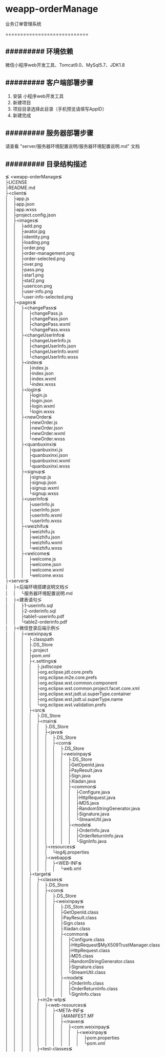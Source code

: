 # weapp-orderManage
业务订单管理系统

============================



## ######### 环境依赖
微信小程序web开发工具、Tomcat9.0、MySql5.7、JDK1.8

## ######### 客户端部署步骤
1. 安装 小程序web开发工具
2. 新建项目
3. 项目目录选择此目录（手机预览请填写AppID）
4. 新建完成

## ######### 服务器部署步骤
请查看 "server/服务器环境配置说明/服务器环境配置说明.md" 文档


## ######### 目录结构描述
&lg; &lt;weapp-orderManage&lg;
<br>├LICENSE
<br>├README.md
<br>├&lt;client&lg;
<br>│&nbsp;&nbsp;&nbsp;&nbsp;├app.js
<br>│&nbsp;&nbsp;&nbsp;&nbsp;├app.json
<br>│&nbsp;&nbsp;&nbsp;&nbsp;├app.wxss
<br>│&nbsp;&nbsp;&nbsp;&nbsp;├project.config.json
<br>│&nbsp;&nbsp;&nbsp;&nbsp;├&lt;images&lg;
<br>│&nbsp;&nbsp;&nbsp;&nbsp;│&nbsp;&nbsp;&nbsp;&nbsp;├add.png
<br>│&nbsp;&nbsp;&nbsp;&nbsp;│&nbsp;&nbsp;&nbsp;&nbsp;├avator.jpg
<br>│&nbsp;&nbsp;&nbsp;&nbsp;│&nbsp;&nbsp;&nbsp;&nbsp;├identity.png
<br>│&nbsp;&nbsp;&nbsp;&nbsp;│&nbsp;&nbsp;&nbsp;&nbsp;├loading.png
<br>│&nbsp;&nbsp;&nbsp;&nbsp;│&nbsp;&nbsp;&nbsp;&nbsp;├order.png
<br>│&nbsp;&nbsp;&nbsp;&nbsp;│&nbsp;&nbsp;&nbsp;&nbsp;├order-management.png
<br>│&nbsp;&nbsp;&nbsp;&nbsp;│&nbsp;&nbsp;&nbsp;&nbsp;├order-selected.png
<br>│&nbsp;&nbsp;&nbsp;&nbsp;│&nbsp;&nbsp;&nbsp;&nbsp;├over.png
<br>│&nbsp;&nbsp;&nbsp;&nbsp;│&nbsp;&nbsp;&nbsp;&nbsp;├pass.png
<br>│&nbsp;&nbsp;&nbsp;&nbsp;│&nbsp;&nbsp;&nbsp;&nbsp;├star1.png
<br>│&nbsp;&nbsp;&nbsp;&nbsp;│&nbsp;&nbsp;&nbsp;&nbsp;├stat2.png
<br>│&nbsp;&nbsp;&nbsp;&nbsp;│&nbsp;&nbsp;&nbsp;&nbsp;├usericon.png
<br>│&nbsp;&nbsp;&nbsp;&nbsp;│&nbsp;&nbsp;&nbsp;&nbsp;├user-info.png
<br>│&nbsp;&nbsp;&nbsp;&nbsp;│&nbsp;&nbsp;&nbsp;&nbsp;└user-info-selected.png
<br>│&nbsp;&nbsp;&nbsp;&nbsp;├&lt;pages&lg;
<br>│&nbsp;&nbsp;&nbsp;&nbsp;│&nbsp;&nbsp;&nbsp;&nbsp;├&lt;changePass&lg;
<br>│&nbsp;&nbsp;&nbsp;&nbsp;│&nbsp;&nbsp;&nbsp;&nbsp;│&nbsp;&nbsp;&nbsp;&nbsp;├changePass.js
<br>│&nbsp;&nbsp;&nbsp;&nbsp;│&nbsp;&nbsp;&nbsp;&nbsp;│&nbsp;&nbsp;&nbsp;&nbsp;├changePass.json
<br>│&nbsp;&nbsp;&nbsp;&nbsp;│&nbsp;&nbsp;&nbsp;&nbsp;│&nbsp;&nbsp;&nbsp;&nbsp;├changePass.wxml
<br>│&nbsp;&nbsp;&nbsp;&nbsp;│&nbsp;&nbsp;&nbsp;&nbsp;│&nbsp;&nbsp;&nbsp;&nbsp;└changePass.wxss
<br>│&nbsp;&nbsp;&nbsp;&nbsp;│&nbsp;&nbsp;&nbsp;&nbsp;├&lt;changeUserInfo&lg;
<br>│&nbsp;&nbsp;&nbsp;&nbsp;│&nbsp;&nbsp;&nbsp;&nbsp;│&nbsp;&nbsp;&nbsp;&nbsp;├changeUserInfo.js
<br>│&nbsp;&nbsp;&nbsp;&nbsp;│&nbsp;&nbsp;&nbsp;&nbsp;│&nbsp;&nbsp;&nbsp;&nbsp;├changeUserInfo.json
<br>│&nbsp;&nbsp;&nbsp;&nbsp;│&nbsp;&nbsp;&nbsp;&nbsp;│&nbsp;&nbsp;&nbsp;&nbsp;├changeUserInfo.wxml
<br>│&nbsp;&nbsp;&nbsp;&nbsp;│&nbsp;&nbsp;&nbsp;&nbsp;│&nbsp;&nbsp;&nbsp;&nbsp;└changeUserInfo.wxss
<br>│&nbsp;&nbsp;&nbsp;&nbsp;│&nbsp;&nbsp;&nbsp;&nbsp;├&lt;index&lg;
<br>│&nbsp;&nbsp;&nbsp;&nbsp;│&nbsp;&nbsp;&nbsp;&nbsp;│&nbsp;&nbsp;&nbsp;&nbsp;├index.js
<br>│&nbsp;&nbsp;&nbsp;&nbsp;│&nbsp;&nbsp;&nbsp;&nbsp;│&nbsp;&nbsp;&nbsp;&nbsp;├index.json
<br>│&nbsp;&nbsp;&nbsp;&nbsp;│&nbsp;&nbsp;&nbsp;&nbsp;│&nbsp;&nbsp;&nbsp;&nbsp;├index.wxml
<br>│&nbsp;&nbsp;&nbsp;&nbsp;│&nbsp;&nbsp;&nbsp;&nbsp;│&nbsp;&nbsp;&nbsp;&nbsp;└index.wxss
<br>│&nbsp;&nbsp;&nbsp;&nbsp;│&nbsp;&nbsp;&nbsp;&nbsp;├&lt;login&lg;
<br>│&nbsp;&nbsp;&nbsp;&nbsp;│&nbsp;&nbsp;&nbsp;&nbsp;│&nbsp;&nbsp;&nbsp;&nbsp;├login.js
<br>│&nbsp;&nbsp;&nbsp;&nbsp;│&nbsp;&nbsp;&nbsp;&nbsp;│&nbsp;&nbsp;&nbsp;&nbsp;├login.json
<br>│&nbsp;&nbsp;&nbsp;&nbsp;│&nbsp;&nbsp;&nbsp;&nbsp;│&nbsp;&nbsp;&nbsp;&nbsp;├login.wxml
<br>│&nbsp;&nbsp;&nbsp;&nbsp;│&nbsp;&nbsp;&nbsp;&nbsp;│&nbsp;&nbsp;&nbsp;&nbsp;└login.wxss
<br>│&nbsp;&nbsp;&nbsp;&nbsp;│&nbsp;&nbsp;&nbsp;&nbsp;├&lt;newOrder&lg;
<br>│&nbsp;&nbsp;&nbsp;&nbsp;│&nbsp;&nbsp;&nbsp;&nbsp;│&nbsp;&nbsp;&nbsp;&nbsp;├newOrder.js
<br>│&nbsp;&nbsp;&nbsp;&nbsp;│&nbsp;&nbsp;&nbsp;&nbsp;│&nbsp;&nbsp;&nbsp;&nbsp;├newOrder.json
<br>│&nbsp;&nbsp;&nbsp;&nbsp;│&nbsp;&nbsp;&nbsp;&nbsp;│&nbsp;&nbsp;&nbsp;&nbsp;├newOrder.wxml
<br>│&nbsp;&nbsp;&nbsp;&nbsp;│&nbsp;&nbsp;&nbsp;&nbsp;│&nbsp;&nbsp;&nbsp;&nbsp;└newOrder.wxss
<br>│&nbsp;&nbsp;&nbsp;&nbsp;│&nbsp;&nbsp;&nbsp;&nbsp;├&lt;quanbuxinxi&lg;
<br>│&nbsp;&nbsp;&nbsp;&nbsp;│&nbsp;&nbsp;&nbsp;&nbsp;│&nbsp;&nbsp;&nbsp;&nbsp;├quanbuxinxi.js
<br>│&nbsp;&nbsp;&nbsp;&nbsp;│&nbsp;&nbsp;&nbsp;&nbsp;│&nbsp;&nbsp;&nbsp;&nbsp;├quanbuxinxi.json
<br>│&nbsp;&nbsp;&nbsp;&nbsp;│&nbsp;&nbsp;&nbsp;&nbsp;│&nbsp;&nbsp;&nbsp;&nbsp;├quanbuxinxi.wxml
<br>│&nbsp;&nbsp;&nbsp;&nbsp;│&nbsp;&nbsp;&nbsp;&nbsp;│&nbsp;&nbsp;&nbsp;&nbsp;└quanbuxinxi.wxss
<br>│&nbsp;&nbsp;&nbsp;&nbsp;│&nbsp;&nbsp;&nbsp;&nbsp;├&lt;signup&lg;
<br>│&nbsp;&nbsp;&nbsp;&nbsp;│&nbsp;&nbsp;&nbsp;&nbsp;│&nbsp;&nbsp;&nbsp;&nbsp;├signup.js
<br>│&nbsp;&nbsp;&nbsp;&nbsp;│&nbsp;&nbsp;&nbsp;&nbsp;│&nbsp;&nbsp;&nbsp;&nbsp;├signup.json
<br>│&nbsp;&nbsp;&nbsp;&nbsp;│&nbsp;&nbsp;&nbsp;&nbsp;│&nbsp;&nbsp;&nbsp;&nbsp;├signup.wxml
<br>│&nbsp;&nbsp;&nbsp;&nbsp;│&nbsp;&nbsp;&nbsp;&nbsp;│&nbsp;&nbsp;&nbsp;&nbsp;└signup.wxss
<br>│&nbsp;&nbsp;&nbsp;&nbsp;│&nbsp;&nbsp;&nbsp;&nbsp;├&lt;userInfo&lg;
<br>│&nbsp;&nbsp;&nbsp;&nbsp;│&nbsp;&nbsp;&nbsp;&nbsp;│&nbsp;&nbsp;&nbsp;&nbsp;├userInfo.js
<br>│&nbsp;&nbsp;&nbsp;&nbsp;│&nbsp;&nbsp;&nbsp;&nbsp;│&nbsp;&nbsp;&nbsp;&nbsp;├userInfo.json
<br>│&nbsp;&nbsp;&nbsp;&nbsp;│&nbsp;&nbsp;&nbsp;&nbsp;│&nbsp;&nbsp;&nbsp;&nbsp;├userInfo.wxml
<br>│&nbsp;&nbsp;&nbsp;&nbsp;│&nbsp;&nbsp;&nbsp;&nbsp;│&nbsp;&nbsp;&nbsp;&nbsp;└userInfo.wxss
<br>│&nbsp;&nbsp;&nbsp;&nbsp;│&nbsp;&nbsp;&nbsp;&nbsp;├&lt;weizhifu&lg;
<br>│&nbsp;&nbsp;&nbsp;&nbsp;│&nbsp;&nbsp;&nbsp;&nbsp;│&nbsp;&nbsp;&nbsp;&nbsp;├weizhifu.js
<br>│&nbsp;&nbsp;&nbsp;&nbsp;│&nbsp;&nbsp;&nbsp;&nbsp;│&nbsp;&nbsp;&nbsp;&nbsp;├weizhifu.json
<br>│&nbsp;&nbsp;&nbsp;&nbsp;│&nbsp;&nbsp;&nbsp;&nbsp;│&nbsp;&nbsp;&nbsp;&nbsp;├weizhifu.wxml
<br>│&nbsp;&nbsp;&nbsp;&nbsp;│&nbsp;&nbsp;&nbsp;&nbsp;│&nbsp;&nbsp;&nbsp;&nbsp;└weizhifu.wxss
<br>│&nbsp;&nbsp;&nbsp;&nbsp;│&nbsp;&nbsp;&nbsp;&nbsp;├&lt;welcome&lg;
<br>│&nbsp;&nbsp;&nbsp;&nbsp;│&nbsp;&nbsp;&nbsp;&nbsp;│&nbsp;&nbsp;&nbsp;&nbsp;├welcome.js
<br>│&nbsp;&nbsp;&nbsp;&nbsp;│&nbsp;&nbsp;&nbsp;&nbsp;│&nbsp;&nbsp;&nbsp;&nbsp;├welcome.json
<br>│&nbsp;&nbsp;&nbsp;&nbsp;│&nbsp;&nbsp;&nbsp;&nbsp;│&nbsp;&nbsp;&nbsp;&nbsp;├welcome.wxml
<br>│&nbsp;&nbsp;&nbsp;&nbsp;│&nbsp;&nbsp;&nbsp;&nbsp;│&nbsp;&nbsp;&nbsp;&nbsp;└welcome.wxss
<br>├&lt;server&lg;
<br>│&nbsp;&nbsp;&nbsp;&nbsp;├&lt;后端环境搭建说明文档&lg;
<br>│&nbsp;&nbsp;&nbsp;&nbsp;│&nbsp;&nbsp;&nbsp;&nbsp;└服务器环境配置说明.md
<br>│&nbsp;&nbsp;&nbsp;&nbsp;├&lt;建表语句&lg;
<br>│&nbsp;&nbsp;&nbsp;&nbsp;│&nbsp;&nbsp;&nbsp;&nbsp;├1-userinfo.sql
<br>│&nbsp;&nbsp;&nbsp;&nbsp;│&nbsp;&nbsp;&nbsp;&nbsp;├2-orderinfo.sql
<br>│&nbsp;&nbsp;&nbsp;&nbsp;│&nbsp;&nbsp;&nbsp;&nbsp;├table1-userinfo.pdf
<br>│&nbsp;&nbsp;&nbsp;&nbsp;│&nbsp;&nbsp;&nbsp;&nbsp;└table2-orderinfo.pdf
<br>│&nbsp;&nbsp;&nbsp;&nbsp;├&lt;微信登录后端示例&lg;
<br>│&nbsp;&nbsp;&nbsp;&nbsp;│&nbsp;&nbsp;&nbsp;&nbsp;├&lt;weixinpay&lg;
<br>│&nbsp;&nbsp;&nbsp;&nbsp;│&nbsp;&nbsp;&nbsp;&nbsp;│&nbsp;&nbsp;&nbsp;&nbsp;├.classpath
<br>│&nbsp;&nbsp;&nbsp;&nbsp;│&nbsp;&nbsp;&nbsp;&nbsp;│&nbsp;&nbsp;&nbsp;&nbsp;├.DS_Store
<br>│&nbsp;&nbsp;&nbsp;&nbsp;│&nbsp;&nbsp;&nbsp;&nbsp;│&nbsp;&nbsp;&nbsp;&nbsp;├.project
<br>│&nbsp;&nbsp;&nbsp;&nbsp;│&nbsp;&nbsp;&nbsp;&nbsp;│&nbsp;&nbsp;&nbsp;&nbsp;├pom.xml
<br>│&nbsp;&nbsp;&nbsp;&nbsp;│&nbsp;&nbsp;&nbsp;&nbsp;│&nbsp;&nbsp;&nbsp;&nbsp;├&lt;.settings&lg;
<br>│&nbsp;&nbsp;&nbsp;&nbsp;│&nbsp;&nbsp;&nbsp;&nbsp;│&nbsp;&nbsp;&nbsp;&nbsp;│&nbsp;&nbsp;&nbsp;&nbsp;├.jsdtscope
<br>│&nbsp;&nbsp;&nbsp;&nbsp;│&nbsp;&nbsp;&nbsp;&nbsp;│&nbsp;&nbsp;&nbsp;&nbsp;│&nbsp;&nbsp;&nbsp;&nbsp;├org.eclipse.jdt.core.prefs
<br>│&nbsp;&nbsp;&nbsp;&nbsp;│&nbsp;&nbsp;&nbsp;&nbsp;│&nbsp;&nbsp;&nbsp;&nbsp;│&nbsp;&nbsp;&nbsp;&nbsp;├org.eclipse.m2e.core.prefs
<br>│&nbsp;&nbsp;&nbsp;&nbsp;│&nbsp;&nbsp;&nbsp;&nbsp;│&nbsp;&nbsp;&nbsp;&nbsp;│&nbsp;&nbsp;&nbsp;&nbsp;├org.eclipse.wst.common.component
<br>│&nbsp;&nbsp;&nbsp;&nbsp;│&nbsp;&nbsp;&nbsp;&nbsp;│&nbsp;&nbsp;&nbsp;&nbsp;│&nbsp;&nbsp;&nbsp;&nbsp;├org.eclipse.wst.common.project.facet.core.xml
<br>│&nbsp;&nbsp;&nbsp;&nbsp;│&nbsp;&nbsp;&nbsp;&nbsp;│&nbsp;&nbsp;&nbsp;&nbsp;│&nbsp;&nbsp;&nbsp;&nbsp;├org.eclipse.wst.jsdt.ui.superType.container
<br>│&nbsp;&nbsp;&nbsp;&nbsp;│&nbsp;&nbsp;&nbsp;&nbsp;│&nbsp;&nbsp;&nbsp;&nbsp;│&nbsp;&nbsp;&nbsp;&nbsp;├org.eclipse.wst.jsdt.ui.superType.name
<br>│&nbsp;&nbsp;&nbsp;&nbsp;│&nbsp;&nbsp;&nbsp;&nbsp;│&nbsp;&nbsp;&nbsp;&nbsp;│&nbsp;&nbsp;&nbsp;&nbsp;└org.eclipse.wst.validation.prefs
<br>│&nbsp;&nbsp;&nbsp;&nbsp;│&nbsp;&nbsp;&nbsp;&nbsp;│&nbsp;&nbsp;&nbsp;&nbsp;├&lt;src&lg;
<br>│&nbsp;&nbsp;&nbsp;&nbsp;│&nbsp;&nbsp;&nbsp;&nbsp;│&nbsp;&nbsp;&nbsp;&nbsp;│&nbsp;&nbsp;&nbsp;&nbsp;├.DS_Store
<br>│&nbsp;&nbsp;&nbsp;&nbsp;│&nbsp;&nbsp;&nbsp;&nbsp;│&nbsp;&nbsp;&nbsp;&nbsp;│&nbsp;&nbsp;&nbsp;&nbsp;├&lt;main&lg;
<br>│&nbsp;&nbsp;&nbsp;&nbsp;│&nbsp;&nbsp;&nbsp;&nbsp;│&nbsp;&nbsp;&nbsp;&nbsp;│&nbsp;&nbsp;&nbsp;&nbsp;│&nbsp;&nbsp;&nbsp;&nbsp;├.DS_Store
<br>│&nbsp;&nbsp;&nbsp;&nbsp;│&nbsp;&nbsp;&nbsp;&nbsp;│&nbsp;&nbsp;&nbsp;&nbsp;│&nbsp;&nbsp;&nbsp;&nbsp;│&nbsp;&nbsp;&nbsp;&nbsp;├&lt;java&lg;
<br>│&nbsp;&nbsp;&nbsp;&nbsp;│&nbsp;&nbsp;&nbsp;&nbsp;│&nbsp;&nbsp;&nbsp;&nbsp;│&nbsp;&nbsp;&nbsp;&nbsp;│&nbsp;&nbsp;&nbsp;&nbsp;│&nbsp;&nbsp;&nbsp;&nbsp;├.DS_Store
<br>│&nbsp;&nbsp;&nbsp;&nbsp;│&nbsp;&nbsp;&nbsp;&nbsp;│&nbsp;&nbsp;&nbsp;&nbsp;│&nbsp;&nbsp;&nbsp;&nbsp;│&nbsp;&nbsp;&nbsp;&nbsp;│&nbsp;&nbsp;&nbsp;&nbsp;├&lt;com&lg;
<br>│&nbsp;&nbsp;&nbsp;&nbsp;│&nbsp;&nbsp;&nbsp;&nbsp;│&nbsp;&nbsp;&nbsp;&nbsp;│&nbsp;&nbsp;&nbsp;&nbsp;│&nbsp;&nbsp;&nbsp;&nbsp;│&nbsp;&nbsp;&nbsp;&nbsp;│&nbsp;&nbsp;&nbsp;&nbsp;├.DS_Store
<br>│&nbsp;&nbsp;&nbsp;&nbsp;│&nbsp;&nbsp;&nbsp;&nbsp;│&nbsp;&nbsp;&nbsp;&nbsp;│&nbsp;&nbsp;&nbsp;&nbsp;│&nbsp;&nbsp;&nbsp;&nbsp;│&nbsp;&nbsp;&nbsp;&nbsp;│&nbsp;&nbsp;&nbsp;&nbsp;├&lt;weixinpay&lg;
<br>│&nbsp;&nbsp;&nbsp;&nbsp;│&nbsp;&nbsp;&nbsp;&nbsp;│&nbsp;&nbsp;&nbsp;&nbsp;│&nbsp;&nbsp;&nbsp;&nbsp;│&nbsp;&nbsp;&nbsp;&nbsp;│&nbsp;&nbsp;&nbsp;&nbsp;│&nbsp;&nbsp;&nbsp;&nbsp;│&nbsp;&nbsp;&nbsp;&nbsp;├.DS_Store
<br>│&nbsp;&nbsp;&nbsp;&nbsp;│&nbsp;&nbsp;&nbsp;&nbsp;│&nbsp;&nbsp;&nbsp;&nbsp;│&nbsp;&nbsp;&nbsp;&nbsp;│&nbsp;&nbsp;&nbsp;&nbsp;│&nbsp;&nbsp;&nbsp;&nbsp;│&nbsp;&nbsp;&nbsp;&nbsp;│&nbsp;&nbsp;&nbsp;&nbsp;├GetOpenId.java
<br>│&nbsp;&nbsp;&nbsp;&nbsp;│&nbsp;&nbsp;&nbsp;&nbsp;│&nbsp;&nbsp;&nbsp;&nbsp;│&nbsp;&nbsp;&nbsp;&nbsp;│&nbsp;&nbsp;&nbsp;&nbsp;│&nbsp;&nbsp;&nbsp;&nbsp;│&nbsp;&nbsp;&nbsp;&nbsp;│&nbsp;&nbsp;&nbsp;&nbsp;├PayResult.java
<br>│&nbsp;&nbsp;&nbsp;&nbsp;│&nbsp;&nbsp;&nbsp;&nbsp;│&nbsp;&nbsp;&nbsp;&nbsp;│&nbsp;&nbsp;&nbsp;&nbsp;│&nbsp;&nbsp;&nbsp;&nbsp;│&nbsp;&nbsp;&nbsp;&nbsp;│&nbsp;&nbsp;&nbsp;&nbsp;│&nbsp;&nbsp;&nbsp;&nbsp;├Sign.java
<br>│&nbsp;&nbsp;&nbsp;&nbsp;│&nbsp;&nbsp;&nbsp;&nbsp;│&nbsp;&nbsp;&nbsp;&nbsp;│&nbsp;&nbsp;&nbsp;&nbsp;│&nbsp;&nbsp;&nbsp;&nbsp;│&nbsp;&nbsp;&nbsp;&nbsp;│&nbsp;&nbsp;&nbsp;&nbsp;│&nbsp;&nbsp;&nbsp;&nbsp;├Xiadan.java
<br>│&nbsp;&nbsp;&nbsp;&nbsp;│&nbsp;&nbsp;&nbsp;&nbsp;│&nbsp;&nbsp;&nbsp;&nbsp;│&nbsp;&nbsp;&nbsp;&nbsp;│&nbsp;&nbsp;&nbsp;&nbsp;│&nbsp;&nbsp;&nbsp;&nbsp;│&nbsp;&nbsp;&nbsp;&nbsp;│&nbsp;&nbsp;&nbsp;&nbsp;├&lt;common&lg;
<br>│&nbsp;&nbsp;&nbsp;&nbsp;│&nbsp;&nbsp;&nbsp;&nbsp;│&nbsp;&nbsp;&nbsp;&nbsp;│&nbsp;&nbsp;&nbsp;&nbsp;│&nbsp;&nbsp;&nbsp;&nbsp;│&nbsp;&nbsp;&nbsp;&nbsp;│&nbsp;&nbsp;&nbsp;&nbsp;│&nbsp;&nbsp;&nbsp;&nbsp;│&nbsp;&nbsp;&nbsp;&nbsp;├Configure.java
<br>│&nbsp;&nbsp;&nbsp;&nbsp;│&nbsp;&nbsp;&nbsp;&nbsp;│&nbsp;&nbsp;&nbsp;&nbsp;│&nbsp;&nbsp;&nbsp;&nbsp;│&nbsp;&nbsp;&nbsp;&nbsp;│&nbsp;&nbsp;&nbsp;&nbsp;│&nbsp;&nbsp;&nbsp;&nbsp;│&nbsp;&nbsp;&nbsp;&nbsp;│&nbsp;&nbsp;&nbsp;&nbsp;├HttpRequest.java
<br>│&nbsp;&nbsp;&nbsp;&nbsp;│&nbsp;&nbsp;&nbsp;&nbsp;│&nbsp;&nbsp;&nbsp;&nbsp;│&nbsp;&nbsp;&nbsp;&nbsp;│&nbsp;&nbsp;&nbsp;&nbsp;│&nbsp;&nbsp;&nbsp;&nbsp;│&nbsp;&nbsp;&nbsp;&nbsp;│&nbsp;&nbsp;&nbsp;&nbsp;│&nbsp;&nbsp;&nbsp;&nbsp;├MD5.java
<br>│&nbsp;&nbsp;&nbsp;&nbsp;│&nbsp;&nbsp;&nbsp;&nbsp;│&nbsp;&nbsp;&nbsp;&nbsp;│&nbsp;&nbsp;&nbsp;&nbsp;│&nbsp;&nbsp;&nbsp;&nbsp;│&nbsp;&nbsp;&nbsp;&nbsp;│&nbsp;&nbsp;&nbsp;&nbsp;│&nbsp;&nbsp;&nbsp;&nbsp;│&nbsp;&nbsp;&nbsp;&nbsp;├RandomStringGenerator.java
<br>│&nbsp;&nbsp;&nbsp;&nbsp;│&nbsp;&nbsp;&nbsp;&nbsp;│&nbsp;&nbsp;&nbsp;&nbsp;│&nbsp;&nbsp;&nbsp;&nbsp;│&nbsp;&nbsp;&nbsp;&nbsp;│&nbsp;&nbsp;&nbsp;&nbsp;│&nbsp;&nbsp;&nbsp;&nbsp;│&nbsp;&nbsp;&nbsp;&nbsp;│&nbsp;&nbsp;&nbsp;&nbsp;├Signature.java
<br>│&nbsp;&nbsp;&nbsp;&nbsp;│&nbsp;&nbsp;&nbsp;&nbsp;│&nbsp;&nbsp;&nbsp;&nbsp;│&nbsp;&nbsp;&nbsp;&nbsp;│&nbsp;&nbsp;&nbsp;&nbsp;│&nbsp;&nbsp;&nbsp;&nbsp;│&nbsp;&nbsp;&nbsp;&nbsp;│&nbsp;&nbsp;&nbsp;&nbsp;│&nbsp;&nbsp;&nbsp;&nbsp;└StreamUtil.java
<br>│&nbsp;&nbsp;&nbsp;&nbsp;│&nbsp;&nbsp;&nbsp;&nbsp;│&nbsp;&nbsp;&nbsp;&nbsp;│&nbsp;&nbsp;&nbsp;&nbsp;│&nbsp;&nbsp;&nbsp;&nbsp;│&nbsp;&nbsp;&nbsp;&nbsp;│&nbsp;&nbsp;&nbsp;&nbsp;│&nbsp;&nbsp;&nbsp;&nbsp;├&lt;model&lg;
<br>│&nbsp;&nbsp;&nbsp;&nbsp;│&nbsp;&nbsp;&nbsp;&nbsp;│&nbsp;&nbsp;&nbsp;&nbsp;│&nbsp;&nbsp;&nbsp;&nbsp;│&nbsp;&nbsp;&nbsp;&nbsp;│&nbsp;&nbsp;&nbsp;&nbsp;│&nbsp;&nbsp;&nbsp;&nbsp;│&nbsp;&nbsp;&nbsp;&nbsp;│&nbsp;&nbsp;&nbsp;&nbsp;├OrderInfo.java
<br>│&nbsp;&nbsp;&nbsp;&nbsp;│&nbsp;&nbsp;&nbsp;&nbsp;│&nbsp;&nbsp;&nbsp;&nbsp;│&nbsp;&nbsp;&nbsp;&nbsp;│&nbsp;&nbsp;&nbsp;&nbsp;│&nbsp;&nbsp;&nbsp;&nbsp;│&nbsp;&nbsp;&nbsp;&nbsp;│&nbsp;&nbsp;&nbsp;&nbsp;│&nbsp;&nbsp;&nbsp;&nbsp;├OrderReturnInfo.java
<br>│&nbsp;&nbsp;&nbsp;&nbsp;│&nbsp;&nbsp;&nbsp;&nbsp;│&nbsp;&nbsp;&nbsp;&nbsp;│&nbsp;&nbsp;&nbsp;&nbsp;│&nbsp;&nbsp;&nbsp;&nbsp;│&nbsp;&nbsp;&nbsp;&nbsp;│&nbsp;&nbsp;&nbsp;&nbsp;│&nbsp;&nbsp;&nbsp;&nbsp;│&nbsp;&nbsp;&nbsp;&nbsp;└SignInfo.java
<br>│&nbsp;&nbsp;&nbsp;&nbsp;│&nbsp;&nbsp;&nbsp;&nbsp;│&nbsp;&nbsp;&nbsp;&nbsp;│&nbsp;&nbsp;&nbsp;&nbsp;│&nbsp;&nbsp;&nbsp;&nbsp;├&lt;resources&lg;
<br>│&nbsp;&nbsp;&nbsp;&nbsp;│&nbsp;&nbsp;&nbsp;&nbsp;│&nbsp;&nbsp;&nbsp;&nbsp;│&nbsp;&nbsp;&nbsp;&nbsp;│&nbsp;&nbsp;&nbsp;&nbsp;│&nbsp;&nbsp;&nbsp;&nbsp;└log4j.properties
<br>│&nbsp;&nbsp;&nbsp;&nbsp;│&nbsp;&nbsp;&nbsp;&nbsp;│&nbsp;&nbsp;&nbsp;&nbsp;│&nbsp;&nbsp;&nbsp;&nbsp;│&nbsp;&nbsp;&nbsp;&nbsp;├&lt;webapp&lg;
<br>│&nbsp;&nbsp;&nbsp;&nbsp;│&nbsp;&nbsp;&nbsp;&nbsp;│&nbsp;&nbsp;&nbsp;&nbsp;│&nbsp;&nbsp;&nbsp;&nbsp;│&nbsp;&nbsp;&nbsp;&nbsp;│&nbsp;&nbsp;&nbsp;&nbsp;├&lt;WEB-INF&lg;
<br>│&nbsp;&nbsp;&nbsp;&nbsp;│&nbsp;&nbsp;&nbsp;&nbsp;│&nbsp;&nbsp;&nbsp;&nbsp;│&nbsp;&nbsp;&nbsp;&nbsp;│&nbsp;&nbsp;&nbsp;&nbsp;│&nbsp;&nbsp;&nbsp;&nbsp;│&nbsp;&nbsp;&nbsp;&nbsp;└web.xml
<br>│&nbsp;&nbsp;&nbsp;&nbsp;│&nbsp;&nbsp;&nbsp;&nbsp;│&nbsp;&nbsp;&nbsp;&nbsp;├&lt;target&lg;
<br>│&nbsp;&nbsp;&nbsp;&nbsp;│&nbsp;&nbsp;&nbsp;&nbsp;│&nbsp;&nbsp;&nbsp;&nbsp;│&nbsp;&nbsp;&nbsp;&nbsp;├&lt;classes&lg;
<br>│&nbsp;&nbsp;&nbsp;&nbsp;│&nbsp;&nbsp;&nbsp;&nbsp;│&nbsp;&nbsp;&nbsp;&nbsp;│&nbsp;&nbsp;&nbsp;&nbsp;│&nbsp;&nbsp;&nbsp;&nbsp;├.DS_Store
<br>│&nbsp;&nbsp;&nbsp;&nbsp;│&nbsp;&nbsp;&nbsp;&nbsp;│&nbsp;&nbsp;&nbsp;&nbsp;│&nbsp;&nbsp;&nbsp;&nbsp;│&nbsp;&nbsp;&nbsp;&nbsp;├&lt;com&lg;
<br>│&nbsp;&nbsp;&nbsp;&nbsp;│&nbsp;&nbsp;&nbsp;&nbsp;│&nbsp;&nbsp;&nbsp;&nbsp;│&nbsp;&nbsp;&nbsp;&nbsp;│&nbsp;&nbsp;&nbsp;&nbsp;│&nbsp;&nbsp;&nbsp;&nbsp;├.DS_Store
<br>│&nbsp;&nbsp;&nbsp;&nbsp;│&nbsp;&nbsp;&nbsp;&nbsp;│&nbsp;&nbsp;&nbsp;&nbsp;│&nbsp;&nbsp;&nbsp;&nbsp;│&nbsp;&nbsp;&nbsp;&nbsp;│&nbsp;&nbsp;&nbsp;&nbsp;├&lt;weixinpay&lg;
<br>│&nbsp;&nbsp;&nbsp;&nbsp;│&nbsp;&nbsp;&nbsp;&nbsp;│&nbsp;&nbsp;&nbsp;&nbsp;│&nbsp;&nbsp;&nbsp;&nbsp;│&nbsp;&nbsp;&nbsp;&nbsp;│&nbsp;&nbsp;&nbsp;&nbsp;│&nbsp;&nbsp;&nbsp;&nbsp;├.DS_Store
<br>│&nbsp;&nbsp;&nbsp;&nbsp;│&nbsp;&nbsp;&nbsp;&nbsp;│&nbsp;&nbsp;&nbsp;&nbsp;│&nbsp;&nbsp;&nbsp;&nbsp;│&nbsp;&nbsp;&nbsp;&nbsp;│&nbsp;&nbsp;&nbsp;&nbsp;│&nbsp;&nbsp;&nbsp;&nbsp;├GetOpenId.class
<br>│&nbsp;&nbsp;&nbsp;&nbsp;│&nbsp;&nbsp;&nbsp;&nbsp;│&nbsp;&nbsp;&nbsp;&nbsp;│&nbsp;&nbsp;&nbsp;&nbsp;│&nbsp;&nbsp;&nbsp;&nbsp;│&nbsp;&nbsp;&nbsp;&nbsp;│&nbsp;&nbsp;&nbsp;&nbsp;├PayResult.class
<br>│&nbsp;&nbsp;&nbsp;&nbsp;│&nbsp;&nbsp;&nbsp;&nbsp;│&nbsp;&nbsp;&nbsp;&nbsp;│&nbsp;&nbsp;&nbsp;&nbsp;│&nbsp;&nbsp;&nbsp;&nbsp;│&nbsp;&nbsp;&nbsp;&nbsp;│&nbsp;&nbsp;&nbsp;&nbsp;├Sign.class
<br>│&nbsp;&nbsp;&nbsp;&nbsp;│&nbsp;&nbsp;&nbsp;&nbsp;│&nbsp;&nbsp;&nbsp;&nbsp;│&nbsp;&nbsp;&nbsp;&nbsp;│&nbsp;&nbsp;&nbsp;&nbsp;│&nbsp;&nbsp;&nbsp;&nbsp;│&nbsp;&nbsp;&nbsp;&nbsp;├Xiadan.class
<br>│&nbsp;&nbsp;&nbsp;&nbsp;│&nbsp;&nbsp;&nbsp;&nbsp;│&nbsp;&nbsp;&nbsp;&nbsp;│&nbsp;&nbsp;&nbsp;&nbsp;│&nbsp;&nbsp;&nbsp;&nbsp;│&nbsp;&nbsp;&nbsp;&nbsp;│&nbsp;&nbsp;&nbsp;&nbsp;├&lt;common&lg;
<br>│&nbsp;&nbsp;&nbsp;&nbsp;│&nbsp;&nbsp;&nbsp;&nbsp;│&nbsp;&nbsp;&nbsp;&nbsp;│&nbsp;&nbsp;&nbsp;&nbsp;│&nbsp;&nbsp;&nbsp;&nbsp;│&nbsp;&nbsp;&nbsp;&nbsp;│&nbsp;&nbsp;&nbsp;&nbsp;│&nbsp;&nbsp;&nbsp;&nbsp;├Configure.class
<br>│&nbsp;&nbsp;&nbsp;&nbsp;│&nbsp;&nbsp;&nbsp;&nbsp;│&nbsp;&nbsp;&nbsp;&nbsp;│&nbsp;&nbsp;&nbsp;&nbsp;│&nbsp;&nbsp;&nbsp;&nbsp;│&nbsp;&nbsp;&nbsp;&nbsp;│&nbsp;&nbsp;&nbsp;&nbsp;│&nbsp;&nbsp;&nbsp;&nbsp;├HttpRequest$MyX509TrustManager.class
<br>│&nbsp;&nbsp;&nbsp;&nbsp;│&nbsp;&nbsp;&nbsp;&nbsp;│&nbsp;&nbsp;&nbsp;&nbsp;│&nbsp;&nbsp;&nbsp;&nbsp;│&nbsp;&nbsp;&nbsp;&nbsp;│&nbsp;&nbsp;&nbsp;&nbsp;│&nbsp;&nbsp;&nbsp;&nbsp;│&nbsp;&nbsp;&nbsp;&nbsp;├HttpRequest.class
<br>│&nbsp;&nbsp;&nbsp;&nbsp;│&nbsp;&nbsp;&nbsp;&nbsp;│&nbsp;&nbsp;&nbsp;&nbsp;│&nbsp;&nbsp;&nbsp;&nbsp;│&nbsp;&nbsp;&nbsp;&nbsp;│&nbsp;&nbsp;&nbsp;&nbsp;│&nbsp;&nbsp;&nbsp;&nbsp;│&nbsp;&nbsp;&nbsp;&nbsp;├MD5.class
<br>│&nbsp;&nbsp;&nbsp;&nbsp;│&nbsp;&nbsp;&nbsp;&nbsp;│&nbsp;&nbsp;&nbsp;&nbsp;│&nbsp;&nbsp;&nbsp;&nbsp;│&nbsp;&nbsp;&nbsp;&nbsp;│&nbsp;&nbsp;&nbsp;&nbsp;│&nbsp;&nbsp;&nbsp;&nbsp;│&nbsp;&nbsp;&nbsp;&nbsp;├RandomStringGenerator.class
<br>│&nbsp;&nbsp;&nbsp;&nbsp;│&nbsp;&nbsp;&nbsp;&nbsp;│&nbsp;&nbsp;&nbsp;&nbsp;│&nbsp;&nbsp;&nbsp;&nbsp;│&nbsp;&nbsp;&nbsp;&nbsp;│&nbsp;&nbsp;&nbsp;&nbsp;│&nbsp;&nbsp;&nbsp;&nbsp;│&nbsp;&nbsp;&nbsp;&nbsp;├Signature.class
<br>│&nbsp;&nbsp;&nbsp;&nbsp;│&nbsp;&nbsp;&nbsp;&nbsp;│&nbsp;&nbsp;&nbsp;&nbsp;│&nbsp;&nbsp;&nbsp;&nbsp;│&nbsp;&nbsp;&nbsp;&nbsp;│&nbsp;&nbsp;&nbsp;&nbsp;│&nbsp;&nbsp;&nbsp;&nbsp;│&nbsp;&nbsp;&nbsp;&nbsp;└StreamUtil.class
<br>│&nbsp;&nbsp;&nbsp;&nbsp;│&nbsp;&nbsp;&nbsp;&nbsp;│&nbsp;&nbsp;&nbsp;&nbsp;│&nbsp;&nbsp;&nbsp;&nbsp;│&nbsp;&nbsp;&nbsp;&nbsp;│&nbsp;&nbsp;&nbsp;&nbsp;│&nbsp;&nbsp;&nbsp;&nbsp;├&lt;model&lg;
<br>│&nbsp;&nbsp;&nbsp;&nbsp;│&nbsp;&nbsp;&nbsp;&nbsp;│&nbsp;&nbsp;&nbsp;&nbsp;│&nbsp;&nbsp;&nbsp;&nbsp;│&nbsp;&nbsp;&nbsp;&nbsp;│&nbsp;&nbsp;&nbsp;&nbsp;│&nbsp;&nbsp;&nbsp;&nbsp;│&nbsp;&nbsp;&nbsp;&nbsp;├OrderInfo.class
<br>│&nbsp;&nbsp;&nbsp;&nbsp;│&nbsp;&nbsp;&nbsp;&nbsp;│&nbsp;&nbsp;&nbsp;&nbsp;│&nbsp;&nbsp;&nbsp;&nbsp;│&nbsp;&nbsp;&nbsp;&nbsp;│&nbsp;&nbsp;&nbsp;&nbsp;│&nbsp;&nbsp;&nbsp;&nbsp;│&nbsp;&nbsp;&nbsp;&nbsp;├OrderReturnInfo.class
<br>│&nbsp;&nbsp;&nbsp;&nbsp;│&nbsp;&nbsp;&nbsp;&nbsp;│&nbsp;&nbsp;&nbsp;&nbsp;│&nbsp;&nbsp;&nbsp;&nbsp;│&nbsp;&nbsp;&nbsp;&nbsp;│&nbsp;&nbsp;&nbsp;&nbsp;│&nbsp;&nbsp;&nbsp;&nbsp;│&nbsp;&nbsp;&nbsp;&nbsp;└SignInfo.class
<br>│&nbsp;&nbsp;&nbsp;&nbsp;│&nbsp;&nbsp;&nbsp;&nbsp;│&nbsp;&nbsp;&nbsp;&nbsp;│&nbsp;&nbsp;&nbsp;&nbsp;├&lt;m2e-wtp&lg;
<br>│&nbsp;&nbsp;&nbsp;&nbsp;│&nbsp;&nbsp;&nbsp;&nbsp;│&nbsp;&nbsp;&nbsp;&nbsp;│&nbsp;&nbsp;&nbsp;&nbsp;│&nbsp;&nbsp;&nbsp;&nbsp;├&lt;web-resources&lg;
<br>│&nbsp;&nbsp;&nbsp;&nbsp;│&nbsp;&nbsp;&nbsp;&nbsp;│&nbsp;&nbsp;&nbsp;&nbsp;│&nbsp;&nbsp;&nbsp;&nbsp;│&nbsp;&nbsp;&nbsp;&nbsp;│&nbsp;&nbsp;&nbsp;&nbsp;├&lt;META-INF&lg;
<br>│&nbsp;&nbsp;&nbsp;&nbsp;│&nbsp;&nbsp;&nbsp;&nbsp;│&nbsp;&nbsp;&nbsp;&nbsp;│&nbsp;&nbsp;&nbsp;&nbsp;│&nbsp;&nbsp;&nbsp;&nbsp;│&nbsp;&nbsp;&nbsp;&nbsp;│&nbsp;&nbsp;&nbsp;&nbsp;├MANIFEST.MF
<br>│&nbsp;&nbsp;&nbsp;&nbsp;│&nbsp;&nbsp;&nbsp;&nbsp;│&nbsp;&nbsp;&nbsp;&nbsp;│&nbsp;&nbsp;&nbsp;&nbsp;│&nbsp;&nbsp;&nbsp;&nbsp;│&nbsp;&nbsp;&nbsp;&nbsp;│&nbsp;&nbsp;&nbsp;&nbsp;├&lt;maven&lg;
<br>│&nbsp;&nbsp;&nbsp;&nbsp;│&nbsp;&nbsp;&nbsp;&nbsp;│&nbsp;&nbsp;&nbsp;&nbsp;│&nbsp;&nbsp;&nbsp;&nbsp;│&nbsp;&nbsp;&nbsp;&nbsp;│&nbsp;&nbsp;&nbsp;&nbsp;│&nbsp;&nbsp;&nbsp;&nbsp;│&nbsp;&nbsp;&nbsp;&nbsp;├&lt;com.weixinpay&lg;
<br>│&nbsp;&nbsp;&nbsp;&nbsp;│&nbsp;&nbsp;&nbsp;&nbsp;│&nbsp;&nbsp;&nbsp;&nbsp;│&nbsp;&nbsp;&nbsp;&nbsp;│&nbsp;&nbsp;&nbsp;&nbsp;│&nbsp;&nbsp;&nbsp;&nbsp;│&nbsp;&nbsp;&nbsp;&nbsp;│&nbsp;&nbsp;&nbsp;&nbsp;│&nbsp;&nbsp;&nbsp;&nbsp;├&lt;weixinpay&lg;
<br>│&nbsp;&nbsp;&nbsp;&nbsp;│&nbsp;&nbsp;&nbsp;&nbsp;│&nbsp;&nbsp;&nbsp;&nbsp;│&nbsp;&nbsp;&nbsp;&nbsp;│&nbsp;&nbsp;&nbsp;&nbsp;│&nbsp;&nbsp;&nbsp;&nbsp;│&nbsp;&nbsp;&nbsp;&nbsp;│&nbsp;&nbsp;&nbsp;&nbsp;│&nbsp;&nbsp;&nbsp;&nbsp;│&nbsp;&nbsp;&nbsp;&nbsp;├pom.properties
<br>│&nbsp;&nbsp;&nbsp;&nbsp;│&nbsp;&nbsp;&nbsp;&nbsp;│&nbsp;&nbsp;&nbsp;&nbsp;│&nbsp;&nbsp;&nbsp;&nbsp;│&nbsp;&nbsp;&nbsp;&nbsp;│&nbsp;&nbsp;&nbsp;&nbsp;│&nbsp;&nbsp;&nbsp;&nbsp;│&nbsp;&nbsp;&nbsp;&nbsp;│&nbsp;&nbsp;&nbsp;&nbsp;│&nbsp;&nbsp;&nbsp;&nbsp;└pom.xml
<br>│&nbsp;&nbsp;&nbsp;&nbsp;│&nbsp;&nbsp;&nbsp;&nbsp;│&nbsp;&nbsp;&nbsp;&nbsp;│&nbsp;&nbsp;&nbsp;&nbsp;├&lt;test-classes&lg;
